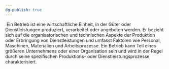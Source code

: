 ```yaml
---
dg-publish: true
---
```

 Ein Betrieb ist eine wirtschaftliche Einheit, in der Güter oder Dienstleistungen produziert, verarbeitet oder angeboten werden. Er bezieht sich auf die organisatorischen und technischen Aspekte der Produktion oder Erbringung von Dienstleistungen und umfasst Faktoren wie Personal, Maschinen, Materialien und Arbeitsprozesse. Ein Betrieb kann Teil eines größeren Unternehmens oder einer Organisation sein und wird in der Regel durch seine spezifischen Produktions- oder Dienstleistungsprozesse charakterisiert.